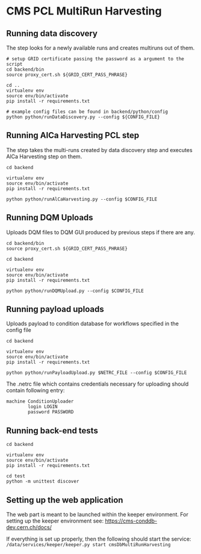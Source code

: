# CMS PCL MultiRun Harvesting
## Running data discovery

The step looks for a newly available runs and creates multiruns out of them.

```
# setup GRID certificate passing the password as a argument to the script
cd backend/bin
source proxy_cert.sh ${GRID_CERT_PASS_PHRASE}

cd ..
virtualenv env
source env/bin/activate
pip install -r requirements.txt

# example config files can be found in backend/python/config
python python/runDataDiscovery.py --config ${CONFIG_FILE}
```

## Running AlCa Harvesting PCL step

The step takes the multi-runs created by data discovery step and executes AlCa Harvesting step on them.

```
cd backend

virtualenv env
source env/bin/activate
pip install -r requirements.txt

python python/runAlCaHarvesting.py --config $CONFIG_FILE
```

## Running DQM Uploads

Uploads DQM files to DQM GUI produced by previous steps if there are any.

```
cd backend/bin
source proxy_cert.sh ${GRID_CERT_PASS_PHRASE}

cd backend

virtualenv env
source env/bin/activate
pip install -r requirements.txt

python python/runDQMUpload.py --config $CONFIG_FILE

```

## Running payload uploads

Uploads payload to condition database for workflows specified in the config file

```
cd backend

virtualenv env
source env/bin/activate
pip install -r requirements.txt

python python/runPayloadUpload.py $NETRC_FILE --config $CONFIG_FILE
```

The .netrc file which contains credentials necessary for uploading should contain following entry:
```
machine ConditionUploader
        login LOGIN
        password PASSWORD
```

## Running back-end tests

```
cd backend

virtualenv env
source env/bin/activate
pip install -r requirements.txt

cd test
python -m unittest discover
```

## Setting up the web application

The web part is meant to be launched within the keeper environment.
For setting up the keeper environment see: https://cms-conddb-dev.cern.ch/docs/

If everything is set up properly, then the following should start the service:
`/data/services/keeper/keeper.py start cmsDbMultiRunHarvesting`
